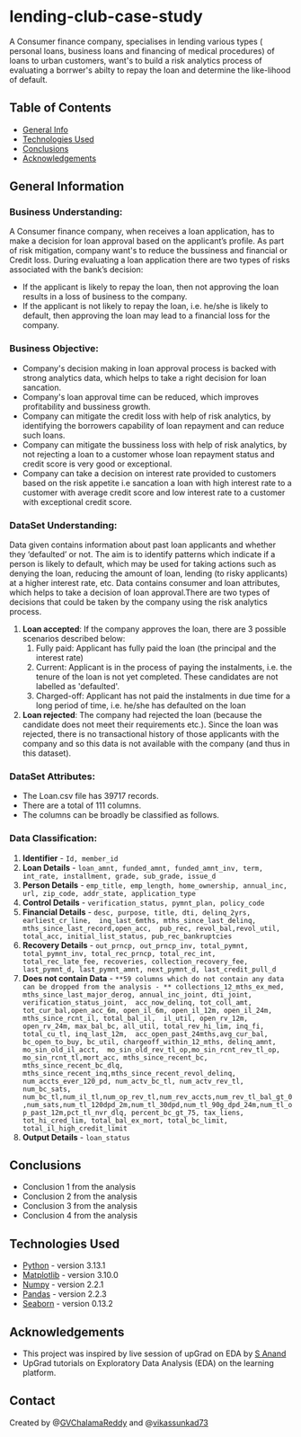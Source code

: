 # lending-club-case-study
A Consumer finance company, specialises in lending various types ( personal loans, business loans and financing of medical procedures) of loans to urban customers, want's to build a risk analytics process of evaluating a borrwer's abilty to repay the loan and determine the like-lihood of default.

## Table of Contents
* [General Info](#general-information)
* [Technologies Used](#technologies-used)
* [Conclusions](#conclusions)
* [Acknowledgements](#acknowledgements)

<!-- You can include any other section that is pertinent to your problem -->

## General Information
   ### Business Understanding:
   A Consumer finance company, when receives a loan application, has to make a decision for loan approval based on the applicant’s profile. As part of risk
   mitigation, company want's to reduce the bussiness and financial or Credit loss. During evaluating a loan application there are two types of risks 
   associated with the bank’s decision:
   - If the applicant is likely to repay the loan, then not approving the loan results in a loss of business to the company.
   - If the applicant is not likely to repay the loan, i.e. he/she is likely to default, then approving the loan may lead to a financial loss for the company.

   ### Business Objective:
   - Company's decision making in loan approval process is backed with strong analytics data, which helps to take a right decision for loan sancation.
   - Company's loan approval time can be reduced, which improves profitability and bussiness growth.
   - Company can mitigate the credit loss with help of risk analytics, by identifying the borrowers capability of loan repayment and can reduce such loans.
   - Company can mitigate the bussiness loss with help of risk analytics, by not rejecting a loan to a customer whose loan repayment status and credit score is very good or exceptional.
   - Company can take a decision on interest rate provided to customers based on the risk appetite i.e sancation a loan with high interest rate to a customer with average credit score and low interest rate to a customer with exceptional credit score.

  ### DataSet Understanding:
  Data given contains information about past loan applicants and whether they ‘defaulted’ or not. The aim is to identify patterns which indicate if a person 
  is likely to default, which may be used for taking actions such as denying the loan, reducing the amount of loan, lending (to risky applicants) at a higher 
  interest rate, etc. Data contains consumer and loan attributes, which helps to take a decision of loan approval.There are two types of decisions that could be taken by the company using the risk analytics process.
 1. **Loan accepted**: If the company approves the loan, there are 3 possible scenarios described below:
      1. Fully paid: Applicant has fully paid the loan (the principal and the interest rate)
      2. Current: Applicant is in the process of paying the instalments, i.e. the tenure of the loan is not yet completed. These candidates are not labelled as 'defaulted'.
      3. Charged-off: Applicant has not paid the instalments in due time for a long period of time, i.e. he/she has defaulted on the loan
 2. **Loan rejected**: The company had rejected the loan (because the candidate does not meet their requirements etc.). Since the loan was rejected, there is no transactional history of those applicants with the company and so this data is not available with the company (and thus in this dataset).

  ### DataSet Attributes: 
  - The Loan.csv file has 39717 records.
  - There are a total of 111 columns.
  - The columns can be broadly be classified as follows.

  ### Data Classification:
   1. **Identifier** - `Id, member_id`
   2. **Loan Details** - `loan_amnt, funded_amnt, funded_amnt_inv, term, int_rate, installment, grade, sub_grade, issue_d`
   3. **Person Details** - `emp_title, emp_length, home_ownership, annual_inc, url, zip_code, addr_state, application_type`
   4. **Control Details** - `verification_status, pymnt_plan, policy_code`
   5. **Financial Details** - `desc, purpose, title, dti, delinq_2yrs, earliest_cr_line,  inq_last_6mths, mths_since_last_delinq, mths_since_last_record,open_acc,  pub_rec, revol_bal,revol_util, total_acc, initial_list_status, pub_rec_bankruptcies` 
   6. **Recovery Details** -  `out_prncp, out_prncp_inv, total_pymnt, total_pymnt_inv, total_rec_prncp, total_rec_int,
                                total_rec_late_fee, recoveries, collection_recovery_fee, last_pymnt_d, last_pymnt_amnt, next_pymnt_d, last_credit_pull_d` 
   7. **Does not contain Data** - `**59 columns which do not contain any data can be dropped from the analysis - **
                                     collections_12_mths_ex_med, mths_since_last_major_derog, annual_inc_joint, dti_joint, verification_status_joint, 
                                     acc_now_delinq, tot_coll_amt, tot_cur_bal,open_acc_6m, open_il_6m, open_il_12m, open_il_24m, mths_since_rcnt_il, total_bal_il, 
                                     il_util, open_rv_12m, open_rv_24m, max_bal_bc, all_util, total_rev_hi_lim, inq_fi, total_cu_tl, inq_last_12m, 
                                     acc_open_past_24mths,avg_cur_bal, bc_open_to_buy, bc_util, chargeoff_within_12_mths, delinq_amnt, mo_sin_old_il_acct, 
                                     mo_sin_old_rev_tl_op,mo_sin_rcnt_rev_tl_op, mo_sin_rcnt_tl,mort_acc, mths_since_recent_bc, mths_since_recent_bc_dlq, 
                                     mths_since_recent_inq,mths_since_recent_revol_delinq, num_accts_ever_120_pd, num_actv_bc_tl, num_actv_rev_tl, num_bc_sats, num_bc_tl,num_il_tl,num_op_rev_tl,num_rev_accts,num_rev_tl_bal_gt_0,num_sats,num_tl_120dpd_2m,num_tl_30dpd,num_tl_90g_dpd_24m,num_tl_op_past_12m,pct_tl_nvr_dlq, percent_bc_gt_75, tax_liens, tot_hi_cred_lim, total_bal_ex_mort, total_bc_limit, total_il_high_credit_limit`
   8. **Output Details** - `loan_status`
          

## Conclusions
- Conclusion 1 from the analysis
- Conclusion 2 from the analysis
- Conclusion 3 from the analysis
- Conclusion 4 from the analysis

<!-- You don't have to answer all the questions - just the ones relevant to your project. -->


## Technologies Used
- [Python](https://www.python.org/) - version 3.13.1
- [Matplotlib](https://matplotlib.org/) - version 3.10.0
- [Numpy](https://numpy.org/) - version 2.2.1
- [Pandas](https://pandas.pydata.org/) - version 2.2.3
- [Seaborn](https://seaborn.pydata.org/) - version 0.13.2

<!-- As the libraries versions keep on changing, it is recommended to mention the version of library used in this project -->

## Acknowledgements
- This project was inspired by live session of upGrad on EDA by [S Anand](https://www.linkedin.com/in/sanand0/)
- UpGrad tutorials on Exploratory Data Analysis (EDA) on the learning platform.


## Contact
Created by @[GVChalamaReddy](https://github.com/GVChalamaReddy) and @[vikassunkad73](https://github.com/vikassunkad73)
